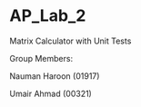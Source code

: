 # AP_Lab_2
Matrix Calculator with Unit Tests

Group Members:

Nauman Haroon (01917)

Umair Ahmad (00321)


